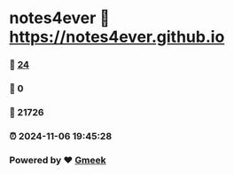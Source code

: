 # notes4ever :link: https://notes4ever.github.io 
### :page_facing_up: [24](https://notes4ever.github.io/tag.html) 
### :speech_balloon: 0 
### :hibiscus: 21726 
### :alarm_clock: 2024-11-06 19:45:28 
### Powered by :heart: [Gmeek](https://github.com/Meekdai/Gmeek)
